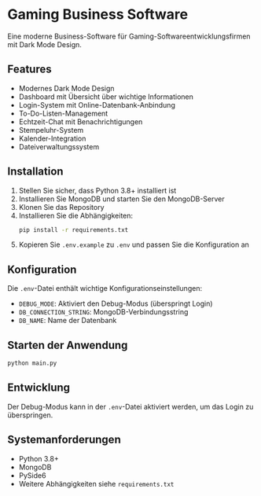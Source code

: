 # Gaming Business Software

Eine moderne Business-Software für Gaming-Softwareentwicklungsfirmen mit Dark Mode Design.

## Features

- Modernes Dark Mode Design
- Dashboard mit Übersicht über wichtige Informationen
- Login-System mit Online-Datenbank-Anbindung
- To-Do-Listen-Management
- Echtzeit-Chat mit Benachrichtigungen
- Stempeluhr-System
- Kalender-Integration
- Dateiverwaltungssystem

## Installation

1. Stellen Sie sicher, dass Python 3.8+ installiert ist
2. Installieren Sie MongoDB und starten Sie den MongoDB-Server
3. Klonen Sie das Repository
4. Installieren Sie die Abhängigkeiten:
   ```bash
   pip install -r requirements.txt
   ```
5. Kopieren Sie `.env.example` zu `.env` und passen Sie die Konfiguration an

## Konfiguration

Die `.env`-Datei enthält wichtige Konfigurationseinstellungen:

- `DEBUG_MODE`: Aktiviert den Debug-Modus (überspringt Login)
- `DB_CONNECTION_STRING`: MongoDB-Verbindungsstring
- `DB_NAME`: Name der Datenbank

## Starten der Anwendung

```bash
python main.py
```

## Entwicklung

Der Debug-Modus kann in der `.env`-Datei aktiviert werden, um das Login zu überspringen.

## Systemanforderungen

- Python 3.8+
- MongoDB
- PySide6
- Weitere Abhängigkeiten siehe `requirements.txt`
